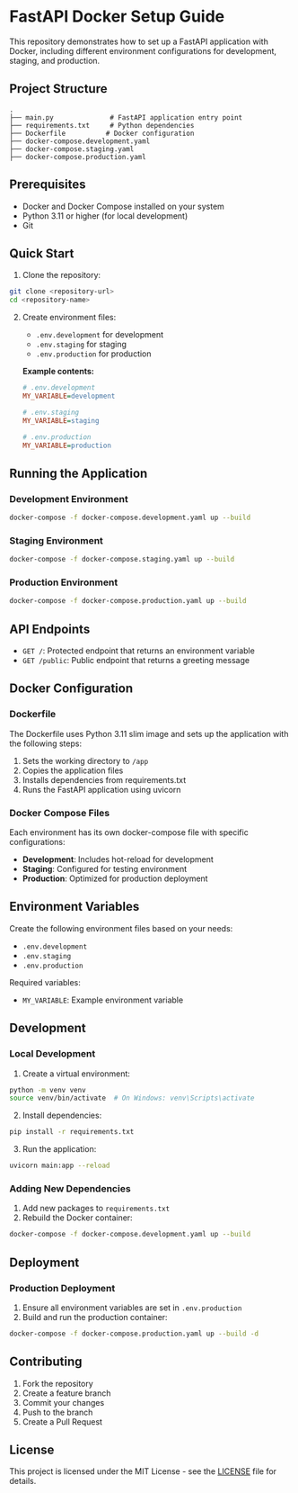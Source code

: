 # FastAPI Docker Setup Guide

This repository demonstrates how to set up a FastAPI application with Docker, including different environment configurations for development, staging, and production.

## Project Structure

```
.
├── main.py              # FastAPI application entry point
├── requirements.txt     # Python dependencies
├── Dockerfile          # Docker configuration
├── docker-compose.development.yaml
├── docker-compose.staging.yaml
├── docker-compose.production.yaml
```

## Prerequisites

- Docker and Docker Compose installed on your system
- Python 3.11 or higher (for local development)
- Git

## Quick Start

1. Clone the repository:
```bash
git clone <repository-url>
cd <repository-name>
```

2. Create environment files:
   - `.env.development` for development
   - `.env.staging` for staging
   - `.env.production` for production

   **Example contents:**
   ```ini
   # .env.development
   MY_VARIABLE=development

   # .env.staging
   MY_VARIABLE=staging

   # .env.production
   MY_VARIABLE=production
   ```

## Running the Application

### Development Environment

```bash
docker-compose -f docker-compose.development.yaml up --build
```

### Staging Environment

```bash
docker-compose -f docker-compose.staging.yaml up --build
```

### Production Environment

```bash
docker-compose -f docker-compose.production.yaml up --build
```

## API Endpoints

- `GET /`: Protected endpoint that returns an environment variable
- `GET /public`: Public endpoint that returns a greeting message

## Docker Configuration

### Dockerfile

The Dockerfile uses Python 3.11 slim image and sets up the application with the following steps:
1. Sets the working directory to `/app`
2. Copies the application files
3. Installs dependencies from requirements.txt
4. Runs the FastAPI application using uvicorn

### Docker Compose Files

Each environment has its own docker-compose file with specific configurations:

- **Development**: Includes hot-reload for development
- **Staging**: Configured for testing environment
- **Production**: Optimized for production deployment

## Environment Variables

Create the following environment files based on your needs:

- `.env.development`
- `.env.staging`
- `.env.production`

Required variables:
- `MY_VARIABLE`: Example environment variable

## Development

### Local Development

1. Create a virtual environment:
```bash
python -m venv venv
source venv/bin/activate  # On Windows: venv\Scripts\activate
```

2. Install dependencies:
```bash
pip install -r requirements.txt
```

3. Run the application:
```bash
uvicorn main:app --reload
```

### Adding New Dependencies

1. Add new packages to `requirements.txt`
2. Rebuild the Docker container:
```bash
docker-compose -f docker-compose.development.yaml up --build
```

## Deployment

### Production Deployment

1. Ensure all environment variables are set in `.env.production`
2. Build and run the production container:
```bash
docker-compose -f docker-compose.production.yaml up --build -d
```

## Contributing

1. Fork the repository
2. Create a feature branch
3. Commit your changes
4. Push to the branch
5. Create a Pull Request

## License

This project is licensed under the MIT License - see the [LICENSE](LICENSE) file for details.
